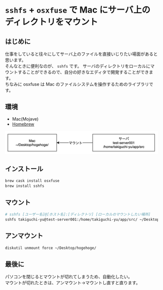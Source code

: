 # `sshfs` + `osxfuse` で Mac にサーバ上のディレクトリをマウント

## はじめに
仕事をしていると往々にしてサーバ上のファイルを直接いじりたい場面があると思います。  
そんなときに便利なのが、 `sshfs` です。
サーバのディレクトリをローカルにマウントすることができるので、自分の好きなエディタで開発することができます。  
ちなみに osxfuse は Mac のファイルシステムを操作するためのライブラリです。

## 環境
- Mac(Mojave)
- [Homebrew](https://brew.sh/index_ja )

![環境](./images/sshfs+osxfuse.png)

## インストール
```bash
brew cask install osxfuse
brew install sshfs
```

## マウント
```bash
# sshfs [ユーザー名]@[ホスト名]:[ディレクトリ] [ローカルのマウントしたい場所]
sshfs takiguchi-yu@test-server001:/home/takiguchi-yu/app/src/ ~/Desktop/hogehoge/
```

## アンマウント
```bash
diskutil unmount force ~/Desktop/hogehoge/
```

## 最後に
パソコンを閉じるとマウントが切れてしまうため、自動化したい。  
マウントが切れたときは、アンマウント→マウントし直すと直ります。
